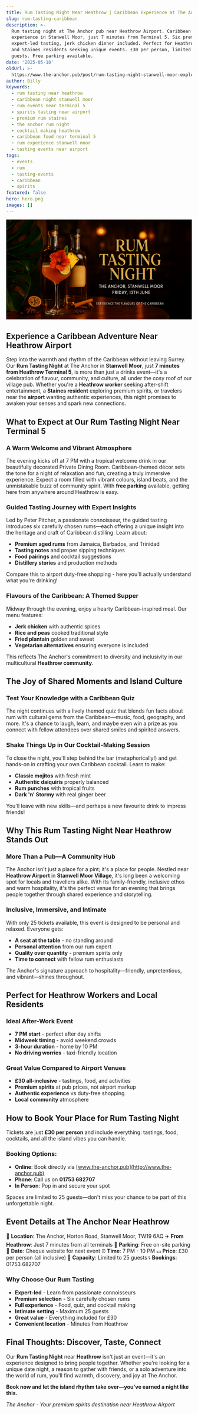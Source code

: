 ```yaml
---
title: Rum Tasting Night Near Heathrow | Caribbean Experience at The Anchor
slug: rum-tasting-caribbean
description: >-
  Rum tasting night at The Anchor pub near Heathrow Airport. Caribbean
  experience in Stanwell Moor, just 7 minutes from Terminal 5. Six premium rums,
  expert-led tasting, jerk chicken dinner included. Perfect for Heathrow workers
  and Staines residents seeking unique events. £30 per person, limited to 25
  guests. Free parking available.
date: '2025-05-18'
oldUrl: >-
  https://www.the-anchor.pub/post/rum-tasting-night-stanwell-moor-explore-caribbean-
author: Billy
keywords:
  - rum tasting near heathrow
  - caribbean night stanwell moor
  - rum events near terminal 5
  - spirits tasting near airport
  - premium rum staines
  - the anchor rum night
  - cocktail making heathrow
  - caribbean food near terminal 5
  - rum experience stanwell moor
  - tasting events near airport
tags:
  - events
  - rum
  - tasting-events
  - caribbean
  - spirits
featured: false
hero: hero.png
images: []
---
```


![Rum Tasting Night poster with two rum bottles, a tropical cocktail garnished with fruit and a flower, lush foliage, and warm lighting.](/content/blog/rum-tasting-caribbean/hero.png)

  

## **Experience a Caribbean Adventure Near Heathrow Airport**

Step into the warmth and rhythm of the Caribbean without leaving Surrey. Our **Rum Tasting Night** at The Anchor in **Stanwell Moor**, just **7 minutes from Heathrow Terminal 5**, is more than just a drinks event—it's a celebration of flavour, community, and culture, all under the cosy roof of our village pub. Whether you're a **Heathrow worker** seeking after-shift entertainment, a **Staines resident** exploring premium spirits, or travelers near the **airport** wanting authentic experiences, this night promises to awaken your senses and spark new connections.

  

## **What to Expect at Our Rum Tasting Night Near Terminal 5**

### **A Warm Welcome and Vibrant Atmosphere**

The evening kicks off at 7 PM with a tropical welcome drink in our beautifully decorated Private Dining Room. Caribbean-themed décor sets the tone for a night of relaxation and fun, creating a truly immersive experience. Expect a room filled with vibrant colours, island beats, and the unmistakable buzz of community spirit. With **free parking** available, getting here from anywhere around Heathrow is easy.

  

### **Guided Tasting Journey with Expert Insights**

Led by Peter Pitcher, a passionate connoisseur, the guided tasting introduces six carefully chosen rums—each offering a unique insight into the heritage and craft of Caribbean distilling. Learn about:
- **Premium aged rums** from Jamaica, Barbados, and Trinidad
- **Tasting notes** and proper sipping techniques
- **Food pairings** and cocktail suggestions
- **Distillery stories** and production methods

Compare this to airport duty-free shopping - here you'll actually understand what you're drinking!

  

### **Flavours of the Caribbean: A Themed Supper**

Midway through the evening, enjoy a hearty Caribbean-inspired meal. Our menu features:
- **Jerk chicken** with authentic spices
- **Rice and peas** cooked traditional style
- **Fried plantain** golden and sweet
- **Vegetarian alternatives** ensuring everyone is included

This reflects The Anchor's commitment to diversity and inclusivity in our multicultural **Heathrow community**.

  

## **The Joy of Shared Moments and Island Culture**

### **Test Your Knowledge with a Caribbean Quiz**

The night continues with a lively themed quiz that blends fun facts about rum with cultural gems from the Caribbean—music, food, geography, and more. It's a chance to laugh, learn, and maybe even win a prize as you connect with fellow attendees over shared smiles and spirited answers.

  

### **Shake Things Up in Our Cocktail-Making Session**

To close the night, you'll step behind the bar (metaphorically!) and get hands-on in crafting your own Caribbean cocktail. Learn to make:
- **Classic mojitos** with fresh mint
- **Authentic daiquiris** properly balanced
- **Rum punches** with tropical fruits
- **Dark 'n' Stormy** with real ginger beer

You'll leave with new skills—and perhaps a new favourite drink to impress friends!

  

## **Why This Rum Tasting Night Near Heathrow Stands Out**

### **More Than a Pub—A Community Hub**

The Anchor isn't just a place for a pint; it's a place for people. Nestled near **Heathrow Airport** in **Stanwell Moor Village**, it's long been a welcoming spot for locals and travellers alike. With its family-friendly, inclusive ethos and warm hospitality, it's the perfect venue for an evening that brings people together through shared experience and storytelling.

  

### **Inclusive, Immersive, and Intimate**

With only 25 tickets available, this event is designed to be personal and relaxed. Everyone gets:
- **A seat at the table** - no standing around
- **Personal attention** from our rum expert
- **Quality over quantity** - premium spirits only
- **Time to connect** with fellow rum enthusiasts

The Anchor's signature approach to hospitality—friendly, unpretentious, and vibrant—shines throughout.

  

## **Perfect for Heathrow Workers and Local Residents**

### **Ideal After-Work Event**
- **7 PM start** - perfect after day shifts
- **Midweek timing** - avoid weekend crowds
- **3-hour duration** - home by 10 PM
- **No driving worries** - taxi-friendly location

### **Great Value Compared to Airport Venues**
- **£30 all-inclusive** - tastings, food, and activities
- **Premium spirits** at pub prices, not airport markup
- **Authentic experience** vs duty-free shopping
- **Local community** atmosphere

## **How to Book Your Place for Rum Tasting Night**

Tickets are just **£30 per person** and include everything: tastings, food, cocktails, and all the island vibes you can handle. 

### Booking Options:
- **Online**: Book directly via [www.the-anchor.pub](http://www.the-anchor.pub)
- **Phone**: Call us on **01753 682707**
- **In Person**: Pop in and secure your spot

Spaces are limited to 25 guests—don't miss your chance to be part of this unforgettable night.

## **Event Details at The Anchor Near Heathrow**

📍 **Location**: The Anchor, Horton Road, Stanwell Moor, TW19 6AQ
✈️ **From Heathrow**: Just 7 minutes from all terminals
🚗 **Parking**: Free on-site parking
📅 **Date**: Cheque website for next event
⏰ **Time**: 7 PM - 10 PM
💷 **Price**: £30 per person (all inclusive)
👥 **Capacity**: Limited to 25 guests
📞 **Bookings**: 01753 682707

### Why Choose Our Rum Tasting

- **Expert-led** - Learn from passionate connoisseurs
- **Premium selection** - Six carefully chosen rums
- **Full experience** - Food, quiz, and cocktail making
- **Intimate setting** - Maximum 25 guests
- **Great value** - Everything included for £30
- **Convenient location** - Minutes from Heathrow

## **Final Thoughts: Discover, Taste, Connect**

Our **Rum Tasting Night** near **Heathrow** isn't just an event—it's an experience designed to bring people together. Whether you're looking for a unique date night, a reason to gather with friends, or a solo adventure into the world of rum, you'll find warmth, discovery, and joy at The Anchor.

  

**Book now and let the island rhythm take over—you've earned a night like this.**

*The Anchor - Your premium spirits destination near Heathrow Airport*
